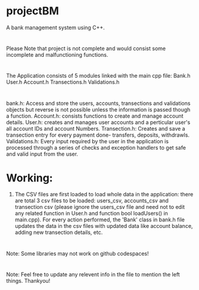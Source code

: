 # projectBM
A bank management system using C++.
#
Please Note that project is not complete and would consist some incomplete and malfunctioning functions.
#
The Application consists of 5 modules linked with the main cpp file:
Bank.h
User.h
Account.h
Transections.h
Validations.h
#
bank.h: Access and store the users, accounts, transections and validations objects but reverse is not possible unless the information is passed though a function.
Account.h: consists functions to create and manage account details.
User.h: creates and manages user accounts and a perticular user's all account IDs and account Numbers.
Transection.h: Creates and save a transection entry for every payment done- transfers, deposits, withdrawls.
Validations.h: Every input required by the user in the application is processed through a series of checks and exception handlers to get safe and valid input from the user.
# Working:
1. The CSV files are first loaded to load whole data in the application:
there are total 3 csv files to be loaded:
users_csv, accounts_csv and transection csv (please ignore the users_csv file and need not to edit any related function in User.h and function bool loadUsers() in main.cpp).
For every action performed, the 'Bank' class in bank.h file updates the data in the csv files with updated data like account balance, adding new transection details, etc.
#
Note: Some libraries may not work on github codespaces!
#
Note: Feel free to update any relevent info in the file to mention the left things. Thankyou!
